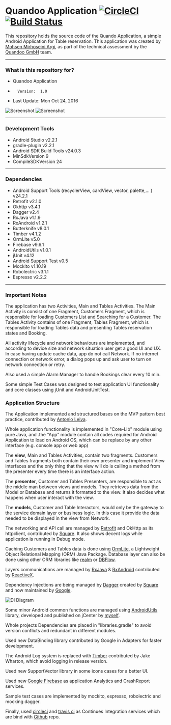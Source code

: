 Quandoo Application [![CircleCI](https://circleci.com/gh/mmirhoseini/quandoo.svg?style=svg)](https://circleci.com/gh/mmirhoseini/quandoo) [![Build Status](https://travis-ci.org/mmirhoseini/quandoo.svg?branch=master)](https://travis-ci.org/mmirhoseini/quandoo)
===============================

This repository holds the source code of the Quando Application, a simple Android Application for Table reservation.
This application was created by [Mohsen Mirhoseini Argi](http://mirhoseini.com), as part of the technical assessment by the [Quandoo GmbH](https://quandoo.de) team.

--------------------
### What is this repository for? ###

* Quandoo Application
*       Version:  1.0
* Last Update: Mon Oct 24, 2016

![Screenshot](screenshot1.png)
![Screenshot](screenshot3.png)

--------------------
### Development Tools ###

* Android Studio v2.2.1
* gradle-plugin v2.2.1
* Android SDK Build Tools v24.0.3
* MinSdkVersion 9
* CompileSDKVersion 24

--------------------
### Dependencies ###

* Android Support Tools (recyclerView, cardView, vector, palette,... ) v24.2.1
* Retrofit v2.1.0
* Okhttp v3.4.1
* Dagger v2.4
* RxJava v1.1.9
* RxAndroid v1.2.1
* Butterknife v8.0.1
* Timber v4.1.2
* OrmLite v5.0
* Firebase v9.6.1
* AndroidUtils v1.0.1
* jUnit v4.12
* Android Support Test v0.5
* Mockito v1.10.19
* Robolectric v3.1.1
* Espresso v2.2.2

--------------------
### Important Notes ###

The application has two Activities, Main and Tables Activities. The Main Activity is consist of one Fragment, Customers Fragment, which is responsible for loading Customers List and Searching for a Customer. The Tables Activity contains of one Fragment, Tables Fragment, which is responsible for loading Tables data and presenting Tables reservation states and Booking.

All activity lifecycle and network behaviours are implemented, and according to device size and network situation user get a good UI and UX. In case having update cache data, app do not call Network. If no internet connection or network error, a dialog pops up and ask user to turn on network connection or retry.

Also used a simple Alarm Manager to handle Bookings clear every 10 min.

Some simple Test Cases was designed to test application UI functionality and core classes using jUnit and AndroidUnitTest.

### Application Structure ###

The Application implemented and structured bases on the MVP pattern best practice, contributed by [Antonio Leiva](http://antonioleiva.com/mvp-android/).

Whole application functionality is implemented in "Core-Lib" module using pure Java, and .the "App" module contain all codes required for Android Application to load on Android OS, which can be replace by any other interface (e.g. console app or web app)

The **view**, Main and Tables Activities, contain two fragments. Customers and Tables fragments both contain their own presenter and implement View interfaces and the only thing that the view will do is calling a method from the presenter every time there is an interface action.

The **presenter**, Customer and Tables Presenters, are responsible to act as the middle man between views and models. They retrieves data from the Model or Database and returns it formatted to the view. It also decides what happens when user interact with the view.

The **models**, Customer and Table Interactors, would only be the gateway to the service domain layer or business logic. In this case it provide the data needed to be displayed in the view from Network.

The networking and API call are managed by [Retrofit](http://square.github.io/retrofit/) and OkHttp as its httpclient, contributed by [Square](http://square.github.io). It also shows decent logs while application is running in Debug mode. 

Caching Customers and Tables data is done using [OrmLite](http://ormlite.com), a Lightweight Object Relational Mapping (ORM) Java Package. Database layer can also be done using other ORM libraries like [realm](https://realm.io) or [DBFlow](https://github.com/Raizlabs/DBFlow). 

Layers communications are managed by [RxJava](https://github.com/ReactiveX/RxJava) & [RxAndroid](https://github.com/ReactiveX/RxAndroid) contributed by [ReactiveX](http://reactivex.io).

Dependency Injections are being managed by [Dagger](https://github.com/google/dagger) created by [Square](http://square.github.io) and now maintained by [Google](http://google.github.io/dagger/).

![DI Diagram](diagram.png)

Some minor Android common functions are managed using [AndroidUtils](https://github.com/mmirhoseini/android_utils) library, developed and published on jCenter by [myself](http://mirhoseini.com).

Whole projects Dependencies are placed in "libraries.gradle" to avoid version conflicts and redundant in different modules.

Used new DataBinding library contributed by Google in Adapters for faster development.

The Android Log system is replaced with [Timber](https://github.com/JakeWharton/timber) contributed by Jake Wharton, which avoid logging in release version.

Used new SupportVector library in some icons cases for a better UI.

Used new [Google Firebase](http://firebase.google.com/) as application Analytics and CrashReport services. 

Sample test cases are implemented by mockito, espresso, robolectric and mocking dagger.

Finally, used [circleci](https://circleci.com/gh/mmirhoseini/quandoo) and [travis ci](https://travis-ci.org/mmirhoseini/quandoo) as Continues Integration services which are bind with [Github](https://github.com/mmirhoseini/quandoo/) repo.